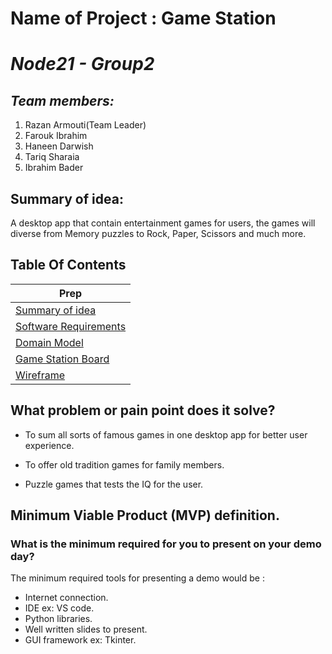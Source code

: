 # Name of Project : Game Station

# ***Node21 - Group2***

## *Team members:*

1. Razan Armouti(Team Leader)
2. Farouk Ibrahim 
3. Haneen Darwish
4. Tariq Sharaia
5. Ibrahim Bader

## Summary of idea:
A desktop app that contain entertainment games for users, the games will diverse from Memory puzzles to Rock, Paper, Scissors and much more.
 
## Table Of Contents
| Prep                                                                |
| ------------------------------------------------------------------- |
| [Summary of idea](README.md)                                           |
| [Software Requirements](game_station/assets/requirements.md)                               |
| [Domain Model ](game_station/assets/domain_model.md)                                       |
| [Game Station Board](https://trello.com/b/Mei3uIva/gs-scenario) |
| [Wireframe](https://miro.com/app/board/o9J_lhaOz_c=/)


## What problem or pain point does it solve?
- To sum all sorts of famous games in one desktop app for better user experience.

- To offer old tradition games for family members.

- Puzzle games that tests the IQ for the user.

## Minimum Viable Product (MVP) definition.
### What is the minimum required for you to present on your demo day?
The minimum required tools for presenting a demo would be : 
- Internet connection.
- IDE ex: VS code.
- Python libraries.
- Well written slides to present.
- GUI framework ex: Tkinter.
